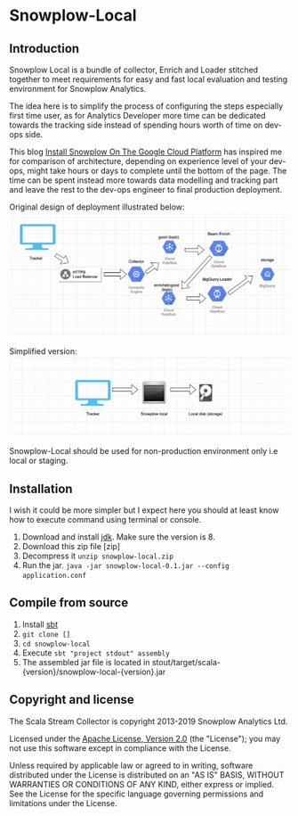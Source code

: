 # Snowplow-Local

## Introduction
Snowplow Local is a bundle of collector, Enrich and Loader stitched together to meet requirements 
for easy and fast local evaluation and testing environment for Snowplow Analytics. 

The idea here is to simplify the process of configuring the steps especially first time user, as for Analytics Developer 
more time can be dedicated towards the tracking side instead of spending hours worth of time on dev-ops side.

This blog [Install Snowplow On The Google Cloud Platform][simoahava] has inspired me for comparison of architecture, depending on experience level of your dev-ops, might take hours or days to complete until the bottom of the page. 
The time can be spent instead more towards data modelling and tracking part and leave the rest to the dev-ops engineer to final production deployment.

Original design of deployment illustrated below:
![alt text](res/gcs.png "GCS deployment")

Simplified version:
![alt text](res/local.png "Local deployment")

Snowplow-Local should be used for non-production environment only i.e local or staging.

## Installation

I wish it could be more simpler but I expect here you should at least know how to execute command using terminal or console.

1. Download and install [jdk]. Make sure the version is 8.
2. Download this zip file [zip]
3. Decompress it `unzip snowplow-local.zip`
4. Run the jar. `java -jar snowplow-local-0.1.jar --config application.conf`


## Compile from source

1. Install [sbt]
2. `git clone []`
3. `cd snowplow-local`
4. Execute `sbt "project stdout" assembly`
5. The assembled jar file is located in stout/target/scala-{version}/snowplow-local-{version}.jar



## Copyright and license

The Scala Stream Collector is copyright 2013-2019 Snowplow Analytics Ltd.

Licensed under the [Apache License, Version 2.0][license] (the "License");
you may not use this software except in compliance with the License.

Unless required by applicable law or agreed to in writing, software
distributed under the License is distributed on an "AS IS" BASIS,
WITHOUT WARRANTIES OR CONDITIONS OF ANY KIND, either express or implied.
See the License for the specific language governing permissions and
limitations under the License.

[simoahava]: https://www.simoahava.com/analytics/install-snowplow-on-the-google-cloud-platform/
[snowplow]: http://snowplowanalytics.com
[jdk]: https://www.oracle.com/technetwork/java/javase/downloads/jdk8-downloads-2133151.html
[sbt]:https://www.scala-sbt.org/
[thrift]: http://thrift.apache.org
[kinesis]: http://aws.amazon.com/kinesis
[akka-http]: http://doc.akka.io/docs/akka-http/current/scala/http/introduction.html
[nsq]: http://nsq.io/

[techdocs-image]: https://d3i6fms1cm1j0i.cloudfront.net/github/images/techdocs.png
[setup-image]: https://d3i6fms1cm1j0i.cloudfront.net/github/images/setup.png
[roadmap-image]: https://d3i6fms1cm1j0i.cloudfront.net/github/images/roadmap.png
[contributing-image]: https://d3i6fms1cm1j0i.cloudfront.net/github/images/contributing.png

[techdocs]: https://github.com/snowplow/snowplow/wiki/Scala-Stream-collector
[setup]: https://github.com/snowplow/snowplow/wiki/Setting-up-the-Scala-Stream-collector
[roadmap]: https://github.com/snowplow/snowplow/wiki/Scala-Stream-collector-roadmap
[contributing]: https://github.com/snowplow/snowplow/wiki/Scala-Stream-collector-contributing

[license]: http://www.apache.org/licenses/LICENSE-2.0
